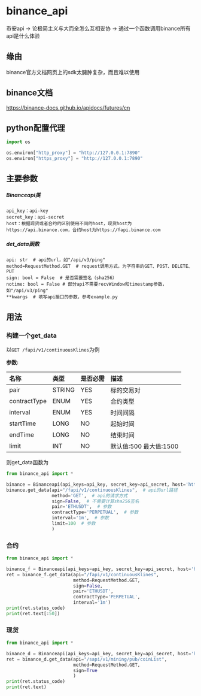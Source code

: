 # binance_api

币安api -> 论极简主义与大而全怎么互相妥协 -> 通过一个函数调用binance所有api是什么体验

## 缘由

binance官方文档网页上的sdk太臃肿复杂，而且难以使用

## binance文档

https://binance-docs.github.io/apidocs/futures/cn

## python配置代理

```python
import os

os.environ["http_proxy"] = "http://127.0.0.1:7890"
os.environ["https_proxy"] = "http://127.0.0.1:7890"
```

## 主要参数

##### Binanceapi类

```
api_key：api-key
secret_key：api-secret
host：根据现货或者合约的区别使用不同的host，现货host为https://api.binance.com，合约host为https://fapi.binance.com
```

##### det_data函数

```
api: str  # api的url，如"/api/v3/ping"
method=RequestMethod.GET  # request调用方式，为字符串的GET、POST、DELETE、PUT
sign: bool = False  # 是否需要签名（sha256）
notime: bool = False # 部分api不需要recvWindow和timestamp参数，如"/api/v3/ping"
**kwargs  # 填写api接口的参数，参考example.py
```

## 用法

### 构建一个get_data

以`GET /fapi/v1/continuousKlines`为例

**参数:**

| 名称         | 类型   | 是否必需 | 描述                   |
| :----------- | :----- | :------- | :--------------------- |
| pair         | STRING | YES      | 标的交易对             |
| contractType | ENUM   | YES      | 合约类型               |
| interval     | ENUM   | YES      | 时间间隔               |
| startTime    | LONG   | NO       | 起始时间               |
| endTime      | LONG   | NO       | 结束时间               |
| limit        | INT    | NO       | 默认值:500 最大值:1500 |

则get_data函数为

```python
from binance_api import *

binance = Binanceapi(api_keys=api_key, secret_key=api_secret, host='https://fapi.binance.com')
binance.get_data(api="/fapi/v1/continuousKlines",  # api的url路径
                 method='GET',  # api的请求方式
                 sign=False,  # 不需要计算sha256签名
                 pair='ETHUSDT',  # 参数
                 contractType='PERPETUAL',  # 参数
                 interval='1m',  # 参数
                 limit=100  # 参数
                 )
```

### 合约

```python
from binance_api import *

binance_f = Binanceapi(api_keys=api_key, secret_key=api_secret, host='https://fapi.binance.com')
ret = binance_f.get_data(api="/fapi/v1/continuousKlines",
                         method=RequestMethod.GET,
                         sign=False,
                         pair='ETHUSDT',
                         contractType='PERPETUAL',
                         interval='1m')
print(ret.status_code)
print(ret.text[:50])
```

### 现货

```python
from binance_api import *

binance_d = Binanceapi(api_keys=api_key, secret_key=api_secret, host='https://api.binance.com')
ret = binance_d.get_data(api="/sapi/v1/mining/pub/coinList",
                         method=RequestMethod.GET,
                         sign=True
                         )
print(ret.status_code)
print(ret.text)
```



